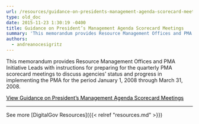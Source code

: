 ```yaml
---
url: /resources/guidance-on-presidents-management-agenda-scorecard-meetings/
type: old_doc
date: 2015-11-23 1:30:19 -0400
title: Guidance on President’s Management Agenda Scorecard Meetings
summary: 'This memorandum provides Resource Management Offices and PMA Initiative Leads with instructions for preparing for the quarterly PMA scorecard meetings to discuss agencies&rsquo; status and progress in implementing the PMA for the period January 1, 2008 through March 31, 2008. View Guidance on President&rsquo;s Management Agenda Scorecard Meetings See more DigitalGov Resources'
authors:
  - andreanocesigritz
---
```


This memorandum provides Resource Management Offices and PMA Initiative Leads with instructions for preparing for the quarterly PMA scorecard meetings to discuss agencies’ status and progress in implementing the PMA for the period January 1, 2008 through March 31, 2008.

<a class="button" style="color: #000000" href="https://www.whitehouse.gov/sites/whitehouse.gov/files/omb/memoranda/2008/m08-02.pdf">View Guidance on President’s Management Agenda Scorecard Meetings</a>

* * *

See more [DigitalGov Resources]({{< relref "resources.md" >}})